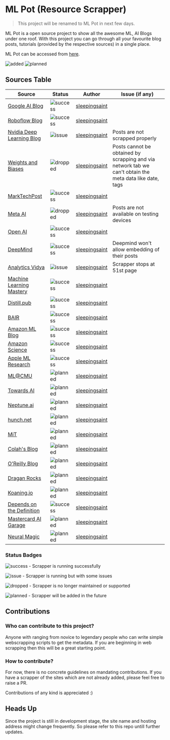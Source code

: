 # ML Pot (Resource Scrapper)

> This project will be renamed to ML Pot in next few days.

ML Pot is a open source project to show all the awesome ML, AI Blogs under one roof. With this project you can go through all your favourite blog posts, tutorials (provided by the respective sources) in a single place.

ML Pot can be accessed from [here](https://resource-scrapper-test.pages.dev/).

![added](https://img.shields.io/badge/Resources%20Added-14-brightgreen)
![planned](https://img.shields.io/badge/Planned%20to%20add-11-informational) 

## Sources Table

| Source | Status | Author | Issue (if any) |
| ------ | ------ | ------- | ----------- |
| [Google AI Blog](https://ai.googleblog.com/) | ![success](https://img.shields.io/badge/-success-brightgreen) | [sleepingsaint](https://github.com/sleepingsaint) |  |
| [Roboflow Blog](https://blog.roboflow.com/latest/) | ![success](https://img.shields.io/badge/-success-brightgreen) | [sleepingsaint](https://github.com/sleepingsaint) | |
| [Nvidia Deep Learning Blog](https://blogs.nvidia.com/blog/category/deep-learning/) | ![issue](https://img.shields.io/badge/-issue-orange) | [sleepingsaint](https://github.com/sleepingsaint) | Posts are not scrapped properly |
| [Weights and Biases](https://wandb.ai/fully-connected) | ![dropped](https://img.shields.io/badge/-dropped-critical) | [sleepingsaint](https://github.com/sleepingsaint) | Posts cannot be obtained by scrapping and via network tab we can't obtain the meta data like date, tags |
| [MarkTechPost](https://www.marktechpost.com/category/technology/) | ![success](https://img.shields.io/badge/-success-brightgreen) | [sleepingsaint](https://github.com/sleepingsaint) | |
| [Meta AI](https://ai.facebook.com/) | ![dropped](https://img.shields.io/badge/-dropped-critical) | [sleepingsaint](https://github.com/sleepingsaint) | Posts are not available on testing devices |
| [Open AI](https://openai.com/blog) | ![success](https://img.shields.io/badge/-success-brightgreen) | [sleepingsaint](https://github.com/sleepingsaint) | |
| [DeepMind](https://deepmind.com/blog) | ![success](https://img.shields.io/badge/-success-brightgreen) | [sleepingsaint](https://github.com/sleepingsaint) | Deepmind won't allow embedding of their posts |
| [Analytics Vidya](https://www.analyticsvidhya.com/blog-archive/) | ![issue](https://img.shields.io/badge/-issue-orange) | [sleepingsaint](https://github.com/sleepingsaint) | Scrapper stops at 51st page |
| [Machine Learning Mastery](https://machinelearningmastery.com/blog/) | ![success](https://img.shields.io/badge/-success-brightgreen) | [sleepingsaint](https://github.com/sleepingsaint) |  |
| [Distill.pub](https://distill.pub/) | ![success](https://img.shields.io/badge/-success-brightgreen) | [sleepingsaint](https://github.com/sleepingsaint) |  |
| [BAIR](https://bair.berkeley.edu/blog/) | ![success](https://img.shields.io/badge/-success-brightgreen) | [sleepingsaint](https://github.com/sleepingsaint) |  |
| [Amazon ML Blog](https://aws.amazon.com/blogs/machine-learning) | ![success](https://img.shields.io/badge/-success-brightgreen) | [sleepingsaint](https://github.com/sleepingsaint) |  |
| [Amazon Science](https://www.amazon.science/blog) | ![success](https://img.shields.io/badge/-success-brightgreen) | [sleepingsaint](https://github.com/sleepingsaint) |  |
| [Apple ML Research](https://machinelearning.apple.com/research/) | ![success](https://img.shields.io/badge/-success-brightgreen) | [sleepingsaint](https://github.com/sleepingsaint) |  |
| [ML@CMU](https://blog.ml.cmu.edu/) | ![planned](https://img.shields.io/badge/-success-brightgreen) | [sleepingsaint](https://github.com/sleepingsaint) |  |
| [Towards AI]() | ![planned](https://img.shields.io/badge/-planned-informational) | [sleepingsaint](https://github.com/sleepingsaint) |  |
| [Neptune.ai]() | ![planned](https://img.shields.io/badge/-planned-informational) | [sleepingsaint](https://github.com/sleepingsaint) |  |
| [hunch.net]() | ![planned](https://img.shields.io/badge/-planned-informational) | [sleepingsaint](https://github.com/sleepingsaint) |  |
| [MiT]() | ![planned](https://img.shields.io/badge/-planned-informational) | [sleepingsaint](https://github.com/sleepingsaint) |  |
| [Colah's Blog]() | ![planned](https://img.shields.io/badge/-planned-informational) | [sleepingsaint](https://github.com/sleepingsaint) |  |
| [O'Reilly Blog]() | ![planned](https://img.shields.io/badge/-planned-informational) | [sleepingsaint](https://github.com/sleepingsaint) |  |
| [Dragan Rocks]() | ![planned](https://img.shields.io/badge/-planned-informational) | [sleepingsaint](https://github.com/sleepingsaint) |  |
| [Koaning.io]() | ![planned](https://img.shields.io/badge/-planned-informational) | [sleepingsaint](https://github.com/sleepingsaint) |  |
| [Depends on the Definition](https://www.depends-on-the-definition.com/) | ![success](https://img.shields.io/badge/-success-brightgreen) | [sleepingsaint](https://github.com/sleepingsaint) |  |
| [Mastercard AI Garage]() | ![planned](https://img.shields.io/badge/-planned-informational) | [sleepingsaint](https://github.com/sleepingsaint) |  |
| [Neural Magic]() | ![planned](https://img.shields.io/badge/-planned-informational) | [sleepingsaint](https://github.com/sleepingsaint) |  |

### Status Badges

![success](https://img.shields.io/badge/-success-brightgreen) - Scrapper is running successfully

![issue](https://img.shields.io/badge/-issue-orange) - Scrapper is running but with some issues

![dropped](https://img.shields.io/badge/-dropped-critical) - Scrapper is no longer maintained or supported

![planned](https://img.shields.io/badge/-planned-informational) - Scrapper will be added in the future

## Contributions

### Who can contribute to this project?

Anyone with ranging from novice to legendary people who can write simple webscrapping scripts to get the metadata. If you are beginning in web scrapping then this will be a great starting point.

### How to contribute?

For now, there is no concrete guidelines on mandating contributions. If you have a scrapper of the sites which are not already added, please feel free to raise a PR.

Contributions of any kind is appreciated :)

## Heads Up

 Since the project is still in development stage, the site name and hosting address might change frequently. So please refer to this repo untill further updates.
